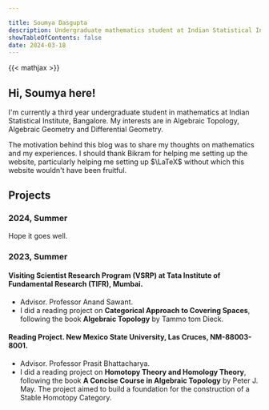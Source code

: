 ```yaml
---

title: Soumya Dasgupta
description: Undergraduate mathematics student at Indian Statistical Institute, Bangalore
showTableOfContents: false
date: 2024-03-18
---
```


{{< mathjax >}}

## Hi, Soumya here!

I'm currently a third year undergraduate student in mathematics at Indian Statistical Institute, Bangalore. My interests are in Algebraic Topology, Algebraic Geometry and Differential Geometry. 

The motivation behind this blog was to share my thoughts on mathematics and my experiences. I should thank Bikram for helping me setting up the website, particularly helping me setting up $\LaTeX$ without which this website wouldn't have been fruitful. 

## Projects

<!-- {{< badge >}}
    2024, Summer
{{< /badge >}} -->
### 2024, Summer 

Hope it goes well.

### 2023, Summer 
#### Visiting Scientist Research Program (VSRP) at Tata Institute of Fundamental Research (TIFR), Mumbai. 
- Advisor. Professor Anand Sawant.
- I did a reading project on **Categorical Approach to Covering Spaces**, following the book **Algebraic Topology** by Tammo tom Dieck.
#### Reading Project. New Mexico State University, Las Cruces, NM-88003-8001. 
- Advisor. Professor Prasit Bhattacharya.
- I did a reading project on **Homotopy Theory and Homology Theory**, following the book **A Concise Course in Algebraic Topology** by Peter J. May. The project aimed to build a foundation for the construction of a Stable Homotopy Category.

